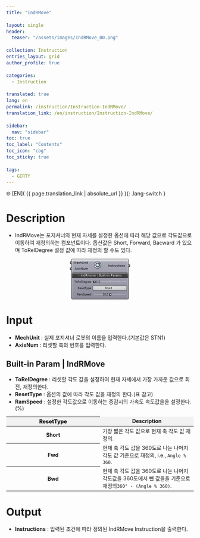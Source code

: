 ```yaml
---
title: "IndRMove"

layout: single
header:
  teaser: "/assets/images/IndRMove_00.png"

collection: Instruction
entries_layout: grid
author_profile: true

categories:
  - Instruction

translated: true
lang: en
permalink: /instruction/Instruction-IndRMove/  
translation_link: /en/instruction/Instruction-IndRMove/  

sidebar:
  nav: "sidebar"
toc: true
toc_label: "Contents"
toc_icon: "cog"
toc_sticky: true

tags: 
  - GERTY
---
```

🌐 [EN]( {{ page.translation_link | absolute_url }} ){: .lang-switch }

# Description

* IndRMove는 포지셔너의 현재 자세를 설정한 옵션에 따라 해당 값으로 각도값으로 이동하여 재정의하는 컴포넌트이다.
옵션값은 Short, Forward, Bacward 가 있으며 ToRelDegree 설정 값에 따라 재정의 할 수도 있다.

<p align="center">  <img src="/assets/images/IndRMove_00.png" align="center" width="32%"></p>

# Input

* **MechUnit** : 실제 포지셔너 로봇의 이름을 입력한다.(기본값은 STN1) 
* **AxisNum** : 리셋할 축의 번호를 입력한다.

## Built-in Param | IndRMove

* **ToRelDegree** : 리셋할 각도 값을 설정하여 현재 자세에서 가장 가까운 값으로 회전, 재정의한다.
* **ResetType** : 옵션의 값에 따라 각도 값을 재정의 한다.(표 참고)
* **RamSpeed** : 설정한 각도값으로 이동하는 증감시의 가속도 속도값을을 설정한다.(%)

<p align="center">
<table style="border-collapse: collapse: width: 51 %; height: 150x;">
  <thead style="background-color: #F2F2F2; font-weight: bold; text-align: center;">
    <tr>
      <th style="width: 10%; height: 15px; text-align: center; font-weight: bolder;">ResetType</th>
      <td><strong>Description</strong></td>
    </tr>
  </thead>
  <tbody>   
    <tr>
      <th style="width: 25%; height: 15px; text-align: center; font-weight: bolder;">Short</th>
      <td style="width: 25%; height: 15px;">가장 짧은 각도 값으로 현재 축 각도 값 재정의.</td>
    </tr>
    <tr>  
      <th style="width: 25%; height: 15px; text-align: center; font-weight: bolder;">Fwd</th>
      <td style="width: 25%; height: 15px;">현재 축 각도 값을 360도로 나눈 나머지 각도 값 기준으로 재정의, i.e., <code>Angle % 360</code>.</td>
    </tr>
    <tr>
      <th style="width: 25%; height: 15px; text-align: center; font-weight: bolder;">Bwd</th>
      <td style="width: 25%; height: 15px;">현재 축 각도 값을 360도로 나눈 나머지 각도값을 360도에서 뺸 값을을 기준으로 재정의<code>360° - (Angle % 360)</code>.</td>
    </tr>
  </tbody>
</table>
</p>

# Output

* **Instructions** : 입력된 조건에 따라 정의된 IndRMove Instruction을 출력한다.
